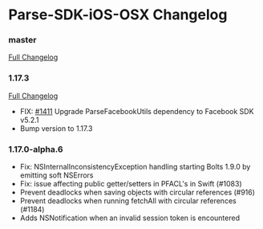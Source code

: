 # Parse-SDK-iOS-OSX Changelog

### master
[Full Changelog](https://github.com/parse-community/Parse-SDK-iOS-OSX/compare/1.17.3...master)

### 1.17.3
[Full Changelog](https://github.com/parse-community/Parse-SDK-iOS-OSX/compare/1.17.2...1.17.3)

- FIX: [#1411](https://github.com/parse-community/Parse-SDK-iOS-OSX/issues/1411) Upgrade ParseFacebookUtils dependency to Facebook SDK v5.2.1 
- Bump version to 1.17.3

### 1.17.0-alpha.6

- Fix: NSInternalInconsistencyException handling starting Bolts 1.9.0 by emitting soft NSErrors
- Fix: issue affecting public getter/setters in PFACL's in Swift (#1083)
- Prevent deadlocks when saving objects with circular references (#916)
- Prevent deadlocks when running fetchAll with circular references (#1184)
- Adds NSNotification when an invalid session token is encountered

